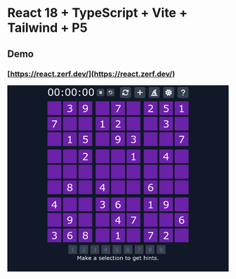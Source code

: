 #  React 18 + TypeScript + Vite + Tailwind + P5


## Demo

### [https://react.zerf.dev/](https://react.zerf.dev/)
![screenshot](./public/screenshot.png)